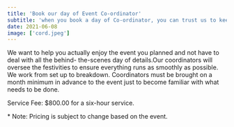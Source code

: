 ```yaml
---
title: 'Book our day of Event Co-ordinator'
subtitle: 'when you book a day of Co-ordinator, you can trust us to keep the party running smoothly, while you and all your guest enjoy the event.'
date: 2021-06-08
image: ['cord.jpeg']
---
```


<article>
<p>
We want to help you actually enjoy the event you planned and not have to deal with all the behind-
the-scenes day of details.Our coordinators will oversee the festivities to ensure everything runs as
smoothly as possible. We work from set up to breakdown. Coordinators must be brought on a month minimum in
advance to the event just to become familiar with what needs to be done.
</p>
<p>
Service Fee: $800.00 for a six-hour service.
</p>
<p style= "italics">* Note: Pricing is subject to change based on the event.</p>

</article>
